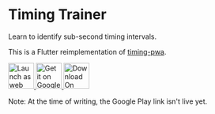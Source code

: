 # Timing Trainer

Learn to identify sub-second timing intervals.

This is a Flutter reimplementation of [timing-pwa](https://github.com/adil192/timing-pwa).

<a href="https://adil.hanney.org/timing_flutter/">
  <img src="https://user-images.githubusercontent.com/21128619/175814930-1dbe80bf-3b62-4356-90b1-f9cde05578f8.png" height=52 alt="Launch as web app">
</a>
<a href="https://play.google.com/store/apps/details?id=com.adilhanney.timing.timing_flutter">
  <img src="https://user-images.githubusercontent.com/21128619/175814836-b4e26b02-bdc8-4878-be08-b52976f402f4.png" height=52 alt="Get it on Google Play">
</a>
<a href="https://flathub.org/apps/details/com.adilhanney.timing">
  <img src="https://user-images.githubusercontent.com/21128619/177558084-5ae35196-c38b-4b7e-bb9b-ec50b1a1495f.svg" height=52 alt="Download On Flathub">
</a>
<br/>

Note: At the time of writing, the Google Play link isn't live yet.
